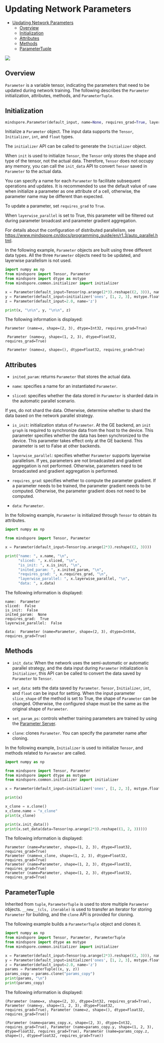 # Updating Network Parameters

<!-- TOC -->

- [Updating Network Parameters](#updating-network-parameters)
    - [Overview](#overview)
    - [Initialization](#initialization)
    - [Attributes](#attributes)
    - [Methods](#methods)
    - [ParameterTuple](#parametertuple)

<!-- /TOC -->

<a href="https://gitee.com/mindspore/docs/blob/r1.3/docs/mindspore/programming_guide/source_en/parameter.md" target="_blank"><img src="https://gitee.com/mindspore/docs/raw/r1.3/resource/_static/logo_source.png"></a>

## Overview

`Parameter` is a variable tensor, indicating the parameters that need to be updated during network training. The following describes the `Parameter` initialization, attributes, methods, and `ParameterTuple`.

## Initialization

```python
mindspore.Parameter(default_input, name=None, requires_grad=True, layerwise_parallel=False)
```

Initialize a `Parameter` object. The input data supports the `Tensor`, `Initializer`, `int`, and `float` types.

The `initializer` API can be called to generate the `Initializer` object.

When `init` is used to initialize `Tensor`, the `Tensor` only stores the shape and type of the tensor, not the actual data. Therefore, `Tensor` does not occupy any memory, you can call the `init_data` API to convert `Tensor` saved in `Parameter` to the actual data.

You can specify a name for each `Parameter` to facilitate subsequent operations and updates. It is recommended to use the default value of `name` when initialize a parameter as one attribute of a cell, otherwise, the parameter name may be different than expected.

To update a parameter, set `requires_grad` to `True`.

When `layerwise_parallel` is set to True, this parameter will be filtered out during parameter broadcast and parameter gradient aggregation.

For details about the configuration of distributed parallelism, see <https://www.mindspore.cn/docs/programming_guide/en/r1.3/auto_parallel.html>.

In the following example, `Parameter` objects are built using three different data types. All the three `Parameter` objects need to be updated, and layerwise parallelism is not used.  

```python
import numpy as np
from mindspore import Tensor, Parameter
from mindspore import dtype as mstype
from mindspore.common.initializer import initializer

x = Parameter(default_input=Tensor(np.arange(2*3).reshape((2, 3))), name='x')
y = Parameter(default_input=initializer('ones', [1, 2, 3], mstype.float32), name='y')
z = Parameter(default_input=2.0, name='z')

print(x, "\n\n", y, "\n\n", z)
```

The following information is displayed:

```text
Parameter (name=x, shape=(2, 3), dtype=Int32, requires_grad=True)

 Parameter (name=y, shape=(1, 2, 3), dtype=Float32, requires_grad=True)

 Parameter (name=z, shape=(), dtype=Float32, requires_grad=True)
```

## Attributes

- `inited_param`: returns `Parameter` that stores the actual data.

- `name`: specifies a name for an instantiated `Parameter`.

- `sliced`: specifies whether the data stored in `Parameter` is sharded data in the automatic parallel scenario.

If yes, do not shard the data. Otherwise, determine whether to shard the data based on the network parallel strategy.

- `is_init`: initialization status of `Parameter`. At the GE backend, an `init graph` is required to synchronize data from the host to the device. This parameter specifies whether the data has been synchronized to the device.
  This parameter takes effect only at the GE backend. This parameter is set to False at other backends.

- `layerwise_parallel`: specifies whether `Parameter` supports layerwise parallelism. If yes, parameters are not broadcasted and gradient aggregation is not performed. Otherwise, parameters need to be broadcasted and gradient aggregation is performed.

- `requires_grad`: specifies whether to compute the parameter gradient. If a parameter needs to be trained, the parameter gradient needs to be computed. Otherwise, the parameter gradient does not need to be computed.

- `data`: `Parameter`.

In the following example, `Parameter` is initialized through `Tensor` to obtain its attributes.  

```python
import numpy as np

from mindspore import Tensor, Parameter

x = Parameter(default_input=Tensor(np.arange(2*3).reshape((2, 3))))

print("name: ", x.name, "\n",
      "sliced: ", x.sliced, "\n",
      "is_init: ", x.is_init, "\n",
      "inited_param: ", x.inited_param, "\n",
      "requires_grad: ", x.requires_grad, "\n",
      "layerwise_parallel: ", x.layerwise_parallel, "\n",
      "data: ", x.data)
```

The following information is displayed:

```text
name:  Parameter
sliced:  False
is_init:  False
inited_param:  None
requires_grad:  True
layerwise_parallel:  False

data:  Parameter (name=Parameter, shape=(2, 3), dtype=Int64, requires_grad=True)
```

## Methods

- `init_data`: When the network uses the semi-automatic or automatic parallel strategy, and the data input during `Parameter` initialization is `Initializer`, this API can be called to convert the data saved by `Parameter` to `Tensor`.

- `set_data`: sets the data saved by `Parameter`. `Tensor`, `Initializer`, `int`, and `float` can be input for setting.
  When the input parameter `slice_shape` of the method is set to True, the shape of `Parameter` can be changed. Otherwise, the configured shape must be the same as the original shape of `Parameter`.

- `set_param_ps`: controls whether training parameters are trained by using the [Parameter Server](https://www.mindspore.cn/docs/programming_guide/en/r1.3/apply_parameter_server_training.html).

- `clone`: clones `Parameter`. You can specify the parameter name after cloning.

In the following example, `Initializer` is used to initialize `Tensor`, and methods related to `Parameter` are called.  

```python
import numpy as np

from mindspore import Tensor, Parameter
from mindspore import dtype as mstype
from mindspore.common.initializer import initializer

x = Parameter(default_input=initializer('ones', [1, 2, 3], mstype.float32))

print(x)

x_clone = x.clone()
x_clone.name = "x_clone"
print(x_clone)

print(x.init_data())
print(x.set_data(data=Tensor(np.arange(2*3).reshape((1, 2, 3)))))
```

The following information is displayed:

```text
Parameter (name=Parameter, shape=(1, 2, 3), dtype=Float32, requires_grad=True)
Parameter (name=x_clone, shape=(1, 2, 3), dtype=Float32, requires_grad=True)
Parameter (name=Parameter, shape=(1, 2, 3), dtype=Float32, requires_grad=True)
Parameter (name=Parameter, shape=(1, 2, 3), dtype=Float32, requires_grad=True)
```

## ParameterTuple

Inherited from `tuple`, `ParameterTuple` is used to store multiple `Parameter` objects. `__new__(cls, iterable)` is used to transfer an iterator for storing `Parameter` for building, and the `clone` API is provided for cloning.

The following example builds a `ParameterTuple` object and clones it.  

```python
import numpy as np
from mindspore import Tensor, Parameter, ParameterTuple
from mindspore import dtype as mstype
from mindspore.common.initializer import initializer

x = Parameter(default_input=Tensor(np.arange(2*3).reshape((2, 3))), name='x')
y = Parameter(default_input=initializer('ones', [1, 2, 3], mstype.float32), name='y')
z = Parameter(default_input=2.0, name='z')
params = ParameterTuple((x, y, z))
params_copy = params.clone("params_copy")
print(params, "\n")
print(params_copy)
```

The following information is displayed:

```text
(Parameter (name=x, shape=(2, 3), dtype=Int32, requires_grad=True), Parameter (name=y, shape=(1, 2, 3), dtype=Float32, requires_grad=True), Parameter (name=z, shape=(), dtype=Float32, requires_grad=True))

(Parameter (name=params_copy.x, shape=(2, 3), dtype=Int32, requires_grad=True), Parameter (name=params_copy.y, shape=(1, 2, 3), dtype=Float32, requires_grad=True), Parameter (name=params_copy.z, shape=(), dtype=Float32, requires_grad=True))
```
